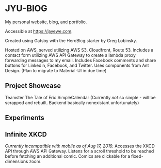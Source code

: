 # JYU-BlOG
My personal website, blog, and portfolio.

Accessible at https://jayewe.com.

Created using Gatsby with the HeroBlog starter by Greg Lobinsky.

Hosted on AWS, served utilizing AWS S3, Cloudfront, Route 53.
Includes a contact form utilizing AWS API Gateway to create a lambda proxy forwarding messages to my email.
Includes Facebook comments and share buttons for Linkedin, Facebook, and Twitter.
Uses components from Ant Design. (Plan to migrate to Material-UI in due time)

## Project Showcase

Teamster
The Tale of Eric
SimpleCalendar (Currently _not_ so simple - will be scrapped and rebuilt. Backend basically nonexistant unfortunately)

## Experiments

## Infinite XKCD

_Currently incompatible with mobile as of Aug 17, 2019._
Accesses the XKCD API through AWS API Gateway. Listens for a scroll threshold to be reached before fetching an additional comic. 
Comics are clickable for a fixed-dimensions zoom. 



